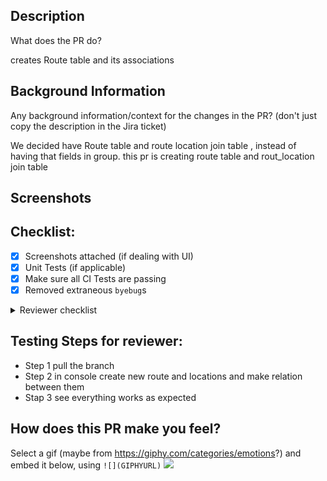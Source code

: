 ## Description
What does the PR do?

creates Route table and its associations 

## Background Information
Any background information/context for the changes in the PR? (don't just copy the description in the Jira ticket)

We decided have Route table and route location join table , instead of having that fields in group. this pr is creating route table and rout_location join table 

## Screenshots

## Checklist:
- [x] Screenshots attached (if dealing with UI)
- [x] Unit Tests (if applicable)
- [x] Make sure all CI Tests are passing
- [x] Removed extraneous `byebug`s

<details><summary>Reviewer checklist</summary>
  <ul>
    <li> - [x] Screenshots attached (if dealing with UI)</li>
    <li> - [x] Unit Tests (if applicable)</li>
    <li> - [x] Make sure all CI Tests are passing</li>
    <li> - [x] Removed extraneous `byebug`s </li>
  </ul>
</details>

## Testing Steps for reviewer:
- Step 1 pull the  branch 
- Step 2 in console create new route and locations and make relation between them
- Stap 3 see everything works as expected

## How does this PR make you feel?
Select a gif (maybe from https://giphy.com/categories/emotions?) and embed it below, using `![](GIPHYURL)`
![](https://media.giphy.com/media/R1H6UPWFGtURK1ZwgJ/giphy.gif)
